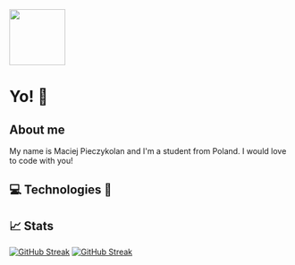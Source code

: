 <div>
  <img src="" width="100" />
</div>
<h1>Yo! 👋</h1>
<h2>About me</h2>
<p>My name is Maciej Pieczykolan and I'm a student from Poland. I would love to code with you!</p>

<h2>💻 Technologies 🔧</h2>
<h2>📈 Stats</h2>

<a href="https://git.io/streak-stats"><img src="https://streak-stats.demolab.com?user=MaciekPie&theme=tokyonight-duo&background=34295E" alt="GitHub Streak" /></a>
[![GitHub Streak](https://streak-stats.demolab.com?user=MaciekPie&theme=tokyonight-duo&background=34295E)](https://git.io/streak-stats)



<!--
**MaciekPie/MaciekPie** is a ✨ _special_ ✨ repository because its `README.md` (this file) appears on your GitHub profile.

Here are some ideas to get you started:

- 🔭 I’m currently working on ...
- 🌱 I’m currently learning ...
- 👯 I’m looking to collaborate on ...
- 🤔 I’m looking for help with ...
- 💬 Ask me about ...
- 📫 How to reach me: ...
- 😄 Pronouns: ...
- ⚡ Fun fact: ...
-->
